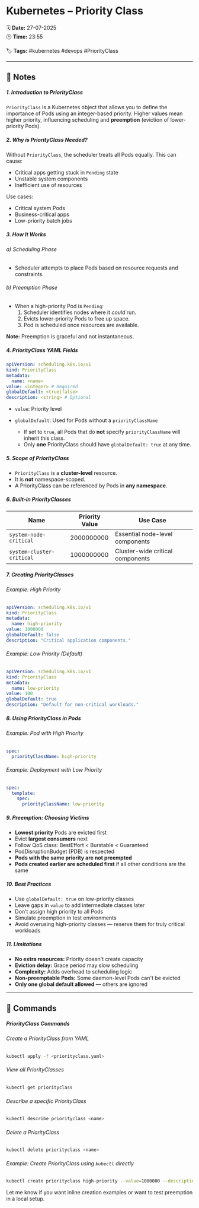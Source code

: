 # Kubernetes – Priority Class

🗓️ **Date:** 27-07-2025  
🕒 **Time:** 23:55  

🏷️ **Tags:** #kubernetes #devops #PriorityClass  

---

## 📝 Notes

##### 1. Introduction to PriorityClass

`PriorityClass` is a Kubernetes object that allows you to define the importance of Pods using an integer-based priority. Higher values mean higher priority, influencing scheduling and **preemption** (eviction of lower-priority Pods).

##### 2. Why is PriorityClass Needed?

Without `PriorityClass`, the scheduler treats all Pods equally. This can cause:

* Critical apps getting stuck in `Pending` state
* Unstable system components
* Inefficient use of resources

Use cases:

* Critical system Pods
* Business-critical apps
* Low-priority batch jobs

##### 3. How It Works

###### a) Scheduling Phase
* Scheduler attempts to place Pods based on resource requests and constraints.

###### b) Preemption Phase
* When a high-priority Pod is `Pending`:
  1. Scheduler identifies nodes where it *could* run.
  2. Evicts lower-priority Pods to free up space.
  3. Pod is scheduled once resources are available.

**Note:** Preemption is graceful and not instantaneous.

##### 4. PriorityClass YAML Fields

```yaml
apiVersion: scheduling.k8s.io/v1
kind: PriorityClass
metadata:
  name: <name>
value: <integer> # Required
globalDefault: <true|false>
description: <string> # Optional
```

* `value`: Priority level
* `globalDefault`: Used for Pods without a `priorityClassName`

  * If set to `true`, all Pods that do **not** specify `priorityClassName` will inherit this class.
  * Only **one** PriorityClass should have `globalDefault: true` at any time.

##### 5. Scope of PriorityClass

* `PriorityClass` is a **cluster-level** resource.
* It is **not** namespace-scoped.
* A PriorityClass can be referenced by Pods in **any namespace**.

##### 6. Built-in PriorityClasses

| Name                      | Priority Value | Use Case                         |
| ------------------------- | -------------- | -------------------------------- |
| `system-node-critical`    | 2000000000     | Essential node-level components  |
| `system-cluster-critical` | 1000000000     | Cluster-wide critical components |

##### 7. Creating PriorityClasses

###### Example: High Priority
```yaml
apiVersion: scheduling.k8s.io/v1
kind: PriorityClass
metadata:
  name: high-priority
value: 1000000
globalDefault: false
description: "Critical application components."
```

###### Example: Low Priority (Default)
```yaml
apiVersion: scheduling.k8s.io/v1
kind: PriorityClass
metadata:
  name: low-priority
value: 100
globalDefault: true
description: "Default for non-critical workloads."
```

##### 8. Using PriorityClass in Pods

###### Example: Pod with High Priority

```yaml
spec:
  priorityClassName: high-priority
```

###### Example: Deployment with Low Priority

```yaml
spec:
  template:
    spec:
      priorityClassName: low-priority
```

##### 9. Preemption: Choosing Victims

* **Lowest priority** Pods are evicted first
* Evict **largest consumers** next
* Follow QoS class: BestEffort < Burstable < Guaranteed
* PodDisruptionBudget (PDB) is respected
* **Pods with the same priority are not preempted**
* **Pods created earlier are scheduled first** if all other conditions are the same

##### 10. Best Practices

* Use `globalDefault: true` on low-priority classes
* Leave gaps in `value` to add intermediate classes later
* Don’t assign high priority to all Pods
* Simulate preemption in test environments
* Avoid overusing high-priority classes — reserve them for truly critical workloads

##### 11. Limitations

* **No extra resources:** Priority doesn't create capacity
* **Eviction delay:** Grace period may slow scheduling
* **Complexity:** Adds overhead to scheduling logic
* **Non-preemptable Pods:** Some daemon-level Pods can't be evicted
* **Only one global default allowed** — others are ignored

---

## 🧾 Commands

##### PriorityClass Commands

###### Create a PriorityClass from YAML
```bash
kubectl apply -f <priorityclass.yaml>
```

###### View all PriorityClasses

```bash
kubectl get priorityclass
```

###### Describe a specific PriorityClass

```bash
kubectl describe priorityclass <name>
```

###### Delete a PriorityClass

```bash
kubectl delete priorityclass <name>
```

###### Example: Create PriorityClass using `kubectl` directly

```bash
kubectl create priorityclass high-priority --value=1000000 --description="Critical workloads" --global-default=false
```

Let me know if you want inline creation examples or want to test preemption in a local setup.